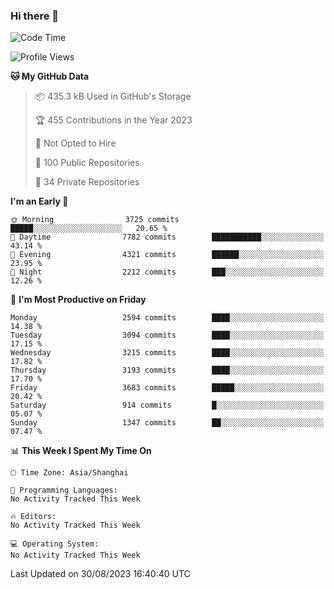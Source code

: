 ### Hi there 👋

<!--
**qbosen/qbosen** is a ✨ _special_ ✨ repository because its `README.md` (this file) appears on your GitHub profile.

Here are some ideas to get you started:

- 🔭 I’m currently working on ...
- 🌱 I’m currently learning ...
- 👯 I’m looking to collaborate on ...
- 🤔 I’m looking for help with ...
- 💬 Ask me about ...
- 📫 How to reach me: ...
- 😄 Pronouns: ...
- ⚡ Fun fact: ...
-->

<!--START_SECTION:waka-->
![Code Time](http://img.shields.io/badge/Code%20Time-2%2C111%20hrs%2036%20mins-blue)

![Profile Views](http://img.shields.io/badge/Profile%20Views-0-blue)

**🐱 My GitHub Data** 

> 📦 435.3 kB Used in GitHub's Storage 
 > 
> 🏆 455 Contributions in the Year 2023
 > 
> 🚫 Not Opted to Hire
 > 
> 📜 100 Public Repositories 
 > 
> 🔑 34 Private Repositories 
 > 
**I'm an Early 🐤** 

```text
🌞 Morning                3725 commits        █████░░░░░░░░░░░░░░░░░░░░   20.65 % 
🌆 Daytime                7782 commits        ███████████░░░░░░░░░░░░░░   43.14 % 
🌃 Evening                4321 commits        ██████░░░░░░░░░░░░░░░░░░░   23.95 % 
🌙 Night                  2212 commits        ███░░░░░░░░░░░░░░░░░░░░░░   12.26 % 
```
📅 **I'm Most Productive on Friday** 

```text
Monday                   2594 commits        ████░░░░░░░░░░░░░░░░░░░░░   14.38 % 
Tuesday                  3094 commits        ████░░░░░░░░░░░░░░░░░░░░░   17.15 % 
Wednesday                3215 commits        ████░░░░░░░░░░░░░░░░░░░░░   17.82 % 
Thursday                 3193 commits        ████░░░░░░░░░░░░░░░░░░░░░   17.70 % 
Friday                   3683 commits        █████░░░░░░░░░░░░░░░░░░░░   20.42 % 
Saturday                 914 commits         █░░░░░░░░░░░░░░░░░░░░░░░░   05.07 % 
Sunday                   1347 commits        ██░░░░░░░░░░░░░░░░░░░░░░░   07.47 % 
```


📊 **This Week I Spent My Time On** 

```text
🕑︎ Time Zone: Asia/Shanghai

💬 Programming Languages: 
No Activity Tracked This Week

🔥 Editors: 
No Activity Tracked This Week

💻 Operating System: 
No Activity Tracked This Week
```


 Last Updated on 30/08/2023 16:40:40 UTC
<!--END_SECTION:waka-->

